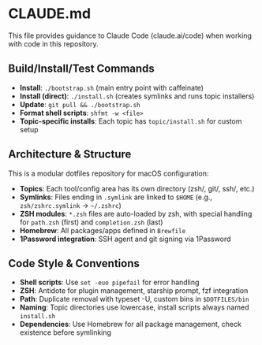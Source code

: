 # CLAUDE.md

This file provides guidance to Claude Code (claude.ai/code) when working with code in this repository.

## Build/Install/Test Commands

- **Install**: `./bootstrap.sh` (main entry point with caffeinate)
- **Install (direct)**: `./install.sh` (creates symlinks and runs topic installers)
- **Update**: `git pull && ./bootstrap.sh`
- **Format shell scripts**: `shfmt -w <file>`
- **Topic-specific installs**: Each topic has `topic/install.sh` for custom setup

## Architecture & Structure

This is a modular dotfiles repository for macOS configuration:
- **Topics**: Each tool/config area has its own directory (zsh/, git/, ssh/, etc.)
- **Symlinks**: Files ending in `.symlink` are linked to `$HOME` (e.g., `zsh/zshrc.symlink` → `~/.zshrc`)
- **ZSH modules**: `*.zsh` files are auto-loaded by zsh, with special handling for `path.zsh` (first) and `completion.zsh` (last)
- **Homebrew**: All packages/apps defined in `Brewfile`
- **1Password integration**: SSH agent and git signing via 1Password

## Code Style & Conventions

- **Shell scripts**: Use `set -euo pipefail` for error handling
- **ZSH**: Antidote for plugin management, starship prompt, fzf integration
- **Path**: Duplicate removal with typeset -U, custom bins in `$DOTFILES/bin`
- **Naming**: Topic directories use lowercase, install scripts always named `install.sh`
- **Dependencies**: Use Homebrew for all package management, check existence before symlinking